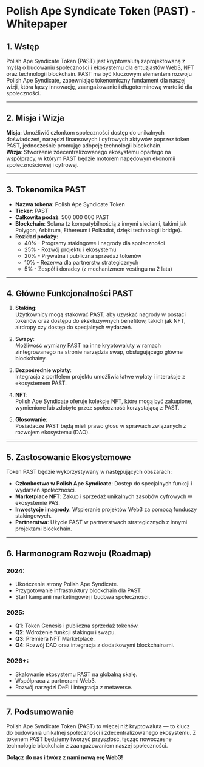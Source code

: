 # Polish Ape Syndicate Token (PAST) - Whitepaper  

## **1. Wstęp**  
Polish Ape Syndicate Token (PAST) jest kryptowalutą zaprojektowaną z myślą o budowaniu społeczności i ekosystemu dla entuzjastów Web3, NFT oraz technologii blockchain. PAST ma być kluczowym elementem rozwoju Polish Ape Syndicate, zapewniając tokenomiczny fundament dla naszej wizji, która łączy innowację, zaangażowanie i długoterminową wartość dla społeczności.

---

## **2. Misja i Wizja**  
**Misja**: Umożliwić członkom społeczności dostęp do unikalnych doświadczeń, narzędzi finansowych i cyfrowych aktywów poprzez token PAST, jednocześnie promując adopcję technologii blockchain.  
**Wizja**: Stworzenie zdecentralizowanego ekosystemu opartego na współpracy, w którym PAST będzie motorem napędowym ekonomii społecznościowej i cyfrowej.

---

## **3. Tokenomika PAST**  
- **Nazwa tokena**: Polish Ape Syndicate Token  
- **Ticker**: PAST  
- **Całkowita podaż**: 500 000 000 PAST  
- **Blockchain**: Solana (z kompatybilnością z innymi sieciami, takimi jak Polygon, Arbitrum, Ethereum i Polkadot, dzięki technologii bridge).  
- **Rozkład podaży**:
  - 40% - Programy stakingowe i nagrody dla społeczności  
  - 25% - Rozwój projektu i ekosystemu  
  - 20% - Prywatna i publiczna sprzedaż tokenów  
  - 10% - Rezerwa dla partnerstw strategicznych  
  - 5% - Zespół i doradcy (z mechanizmem vestingu na 2 lata)  

---

## **4. Główne Funkcjonalności PAST**  
1. **Staking**:  
   Użytkownicy mogą stakować PAST, aby uzyskać nagrody w postaci tokenów oraz dostępu do ekskluzywnych benefitów, takich jak NFT, airdropy czy dostęp do specjalnych wydarzeń.

2. **Swapy**:  
   Możliwość wymiany PAST na inne kryptowaluty w ramach zintegrowanego na stronie narzędzia swap, obsługującego główne blockchainy.  

3. **Bezpośrednie wpłaty**:  
   Integracja z portfelem projektu umożliwia łatwe wpłaty i interakcje z ekosystemem PAST.

4. **NFT**:  
   Polish Ape Syndicate oferuje kolekcje NFT, które mogą być zakupione, wymienione lub zdobyte przez społeczność korzystającą z PAST.

5. **Głosowanie**:  
   Posiadacze PAST będą mieli prawo głosu w sprawach związanych z rozwojem ekosystemu (DAO). 

---

## **5. Zastosowanie Ekosystemowe**  
Token PAST będzie wykorzystywany w następujących obszarach:  
- **Członkostwo w Polish Ape Syndicate**: Dostęp do specjalnych funkcji i wydarzeń społeczności.  
- **Marketplace NFT**: Zakup i sprzedaż unikalnych zasobów cyfrowych w ekosystemie PAS.  
- **Inwestycje i nagrody**: Wspieranie projektów Web3 za pomocą funduszy stakingowych.  
- **Partnerstwa**: Użycie PAST w partnerstwach strategicznych z innymi projektami blockchain.  

---

## **6. Harmonogram Rozwoju (Roadmap)**  

### **2024**:  
- Ukończenie strony Polish Ape Syndicate.  
- Przygotowanie infrastruktury blockchain dla PAST.  
- Start kampanii marketingowej i budowa społeczności.  

### **2025**:  
- **Q1**: Token Genesis i publiczna sprzedaż tokenów.  
- **Q2**: Wdrożenie funkcji stakingu i swapu.  
- **Q3**: Premiera NFT Marketplace.  
- **Q4**: Rozwój DAO oraz integracja z dodatkowymi blockchainami.  

### **2026+**:  
- Skalowanie ekosystemu PAST na globalną skalę.  
- Współpraca z partnerami Web3.  
- Rozwój narzędzi DeFi i integracja z metaverse.  

---

## **7. Podsumowanie**  
Polish Ape Syndicate Token (PAST) to więcej niż kryptowaluta — to klucz do budowania unikalnej społeczności i zdecentralizowanego ekosystemu. Z tokenem PAST będziemy tworzyć przyszłość, łącząc nowoczesne technologie blockchain z zaangażowaniem naszej społeczności.  

**Dołącz do nas i twórz z nami nową erę Web3!**  
